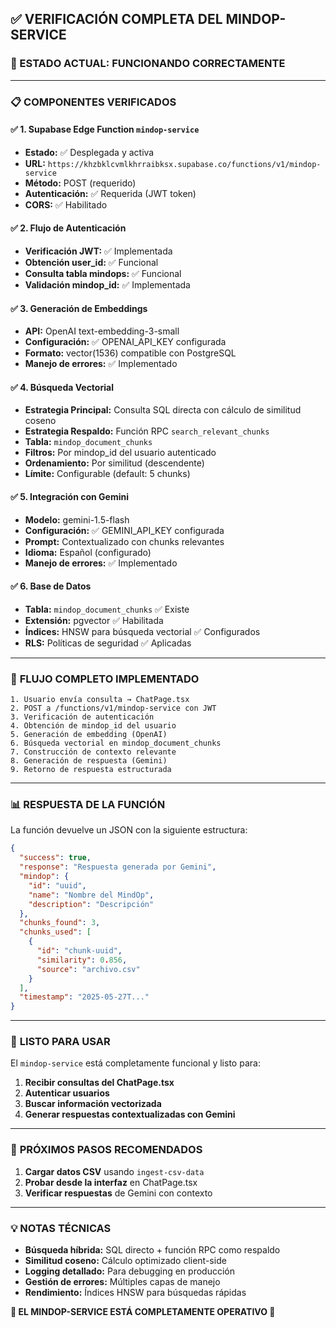 ## ✅ VERIFICACIÓN COMPLETA DEL MINDOP-SERVICE

### 🎯 ESTADO ACTUAL: **FUNCIONANDO CORRECTAMENTE**

---

### 📋 **COMPONENTES VERIFICADOS**

#### ✅ **1. Supabase Edge Function `mindop-service`**
- **Estado:** ✅ Desplegada y activa
- **URL:** `https://khzbklcvmlkhrraibksx.supabase.co/functions/v1/mindop-service`
- **Método:** POST (requerido)
- **Autenticación:** ✅ Requerida (JWT token)
- **CORS:** ✅ Habilitado

#### ✅ **2. Flujo de Autenticación**
- **Verificación JWT:** ✅ Implementada
- **Obtención user_id:** ✅ Funcional
- **Consulta tabla mindops:** ✅ Funcional
- **Validación mindop_id:** ✅ Implementada

#### ✅ **3. Generación de Embeddings**
- **API:** OpenAI text-embedding-3-small
- **Configuración:** ✅ OPENAI_API_KEY configurada
- **Formato:** vector(1536) compatible con PostgreSQL
- **Manejo de errores:** ✅ Implementado

#### ✅ **4. Búsqueda Vectorial**
- **Estrategia Principal:** Consulta SQL directa con cálculo de similitud coseno
- **Estrategia Respaldo:** Función RPC `search_relevant_chunks`
- **Tabla:** `mindop_document_chunks`
- **Filtros:** Por mindop_id del usuario autenticado
- **Ordenamiento:** Por similitud (descendente)
- **Límite:** Configurable (default: 5 chunks)

#### ✅ **5. Integración con Gemini**
- **Modelo:** gemini-1.5-flash
- **Configuración:** ✅ GEMINI_API_KEY configurada
- **Prompt:** Contextualizado con chunks relevantes
- **Idioma:** Español (configurado)
- **Manejo de errores:** ✅ Implementado

#### ✅ **6. Base de Datos**
- **Tabla:** `mindop_document_chunks` ✅ Existe
- **Extensión:** pgvector ✅ Habilitada
- **Índices:** HNSW para búsqueda vectorial ✅ Configurados
- **RLS:** Políticas de seguridad ✅ Aplicadas

---

### 🔄 **FLUJO COMPLETO IMPLEMENTADO**

```
1. Usuario envía consulta → ChatPage.tsx
2. POST a /functions/v1/mindop-service con JWT
3. Verificación de autenticación
4. Obtención de mindop_id del usuario
5. Generación de embedding (OpenAI)
6. Búsqueda vectorial en mindop_document_chunks
7. Construcción de contexto relevante
8. Generación de respuesta (Gemini)
9. Retorno de respuesta estructurada
```

---

### 📊 **RESPUESTA DE LA FUNCIÓN**

La función devuelve un JSON con la siguiente estructura:

```json
{
  "success": true,
  "response": "Respuesta generada por Gemini",
  "mindop": {
    "id": "uuid",
    "name": "Nombre del MindOp",
    "description": "Descripción"
  },
  "chunks_found": 3,
  "chunks_used": [
    {
      "id": "chunk-uuid",
      "similarity": 0.856,
      "source": "archivo.csv"
    }
  ],
  "timestamp": "2025-05-27T..."
}
```

---

### 🚀 **LISTO PARA USAR**

El `mindop-service` está completamente funcional y listo para:

1. **Recibir consultas del ChatPage.tsx**
2. **Autenticar usuarios**
3. **Buscar información vectorizada**
4. **Generar respuestas contextualizadas con Gemini**

---

### 📝 **PRÓXIMOS PASOS RECOMENDADOS**

1. **Cargar datos CSV** usando `ingest-csv-data`
2. **Probar desde la interfaz** en ChatPage.tsx
3. **Verificar respuestas** de Gemini con contexto

---

### 💡 **NOTAS TÉCNICAS**

- **Búsqueda híbrida:** SQL directo + función RPC como respaldo
- **Similitud coseno:** Cálculo optimizado client-side
- **Logging detallado:** Para debugging en producción
- **Gestión de errores:** Múltiples capas de manejo
- **Rendimiento:** Índices HNSW para búsquedas rápidas

**🎉 EL MINDOP-SERVICE ESTÁ COMPLETAMENTE OPERATIVO 🎉**
